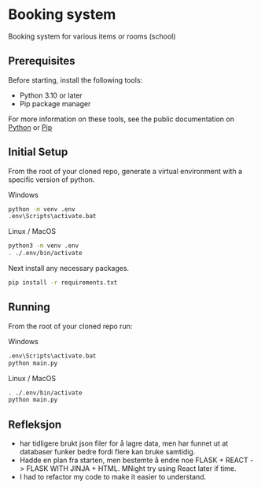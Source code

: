 # Booking system 

Booking system for various items or rooms (school)

## Prerequisites

Before starting, install the following tools:

- Python 3.10 or later
- Pip package manager

For more information on these tools, see the public documentation on
[Python](https://www.python.org/downloads/) or
[Pip](https://pip.pypa.io/en/stable/installing/)

## Initial Setup

From the root of your cloned repo, generate a virtual environment with a
specific version of python.

Windows
```bash
python -m venv .env
.env\Scripts\activate.bat
```

Linux / MacOS
```bash
python3 -m venv .env
. ./.env/bin/activate
```

Next install any necessary packages.

```bash
pip install -r requirements.txt
```

## Running

From the root of your cloned repo run:

Windows
```bash
.env\Scripts\activate.bat
python main.py
```

Linux / MacOS
```bash
. ./.env/bin/activate
python main.py
```

## Refleksjon

* har tidligere brukt json filer for å lagre data, men har funnet ut at databaser funker bedre fordi flere kan bruke samtidig.
* Hadde en plan fra starten, men bestemte å endre noe FLASK + REACT -> FLASK WITH JINJA + HTML. MNight try using React later if time.
* I had to refactor my code to make it easier to understand.